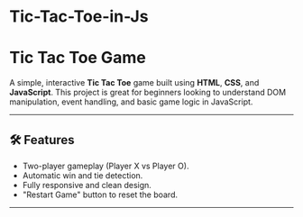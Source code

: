 # Tic-Tac-Toe-in-Js


# Tic Tac Toe Game 

A simple, interactive **Tic Tac Toe** game built using **HTML**, **CSS**, and **JavaScript**. This project is great for beginners looking to understand DOM manipulation, event handling, and basic game logic in JavaScript.

---

## 🛠 Features
- Two-player gameplay (Player X vs Player O).
- Automatic win and tie detection.
- Fully responsive and clean design.
- "Restart Game" button to reset the board.

---
